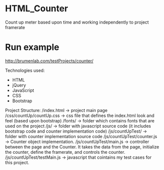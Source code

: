 # HTML_Counter
Count up meter based upon time and working independently to project framerate

# Run example
http://brumenlab.com/testProjects/counter/

Technologies used: 
- HTML
- jQuery
- JavaScript
- CSS
- Bootstrap


Project Structure:
/index.html -> project main page
/css/countUp/countUp.css -> css file that defines the index.html look and feel (based upon bootstrap)
/fonts/ -> folder which contains fonts that are used on the project
/js/ -> folder with javascript source code (it includes bootstrap code and counter implementation code)
/js/countUpTest/ -> folder with counter implementation source code
/js/countUpTest/counter.js -> Counter object implementation. 
/js/countUpTest/main.js -> controller between the page and the Counter. It takes the data from the page, initialize the counter,
define the framerate, and controls the counter.
/js/countUpTest/testMain.js -> javascript that cointains my test cases for this project.